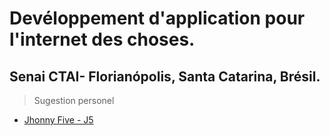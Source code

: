 # Devéloppement d'application pour l'internet des choses. 
## Senai CTAI- Florianópolis, Santa Catarina, Brésil.

> Sugestion personel
* [Jhonny Five - J5](http://johnny-five.io "jHONNY FIVE")
